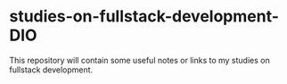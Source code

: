 # studies-on-fullstack-development-DIO
This repository will contain some useful notes or links to my studies on fullstack development.
